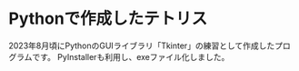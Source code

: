 # Pythonで作成したテトリス
2023年8月頃にPythonのGUIライブラリ「Tkinter」の練習として作成したプログラムです。
PyInstallerも利用し、exeファイル化しました。

